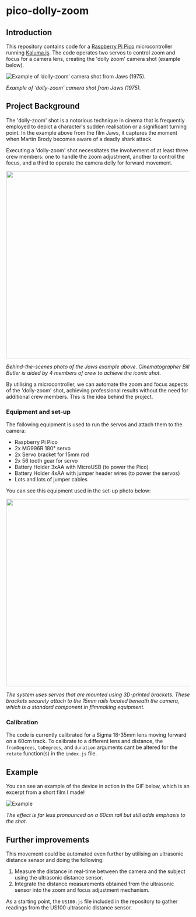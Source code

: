 # pico-dolly-zoom

## Introduction

This repository contains code for a [Raspberry Pi Pico](https://www.raspberrypi.com/products/raspberry-pi-pico/) microcontroller running [Kaluma.js](https://kalumajs.org/). The code operates two servos to control zoom and focus for a camera lens, creating the 'dolly zoom' camera shot (example below).

![Example of ‘dolly-zoom’ camera shot from Jaws (1975).](https://media.tenor.com/aGjB0c7wgOYAAAAC/jaws-dolly.gif)

*Example of ‘dolly-zoom’ camera shot from Jaws (1975).*

## Project Background

The 'dolly-zoom' shot is a notorious technique in cinema that is frequently employed to depict a character's sudden realisation or a significant turning point. In the example above from the film Jaws, it captures the moment when Martin Brody becomes aware of a deadly shark attack.

Executing a 'dolly-zoom' shot necessitates the involvement of at least three crew members: one to handle the zoom adjustment, another to control the focus, and a third to operate the camera dolly for forward movement.

<img src="https://github.com/matthewp5/pico-dolly-zoom/assets/77885910/60b2e79f-d050-476e-8a94-698fbfd8eb83" width="512" />

*Behind-the-scenes photo of the Jaws example above. Cinematographer Bill Butler is aided by 4 members of crew to achieve the iconic shot.*

By utilising a microcontroller, we can automate the zoom and focus aspects of the 'dolly-zoom' shot, achieving professional results without the need for additional crew members. This is the idea behind the project.

### Equipment and set-up

The following equipment is used to run the servos and attach them to the camera:

- Raspberry Pi Pico
- 2x MG996R 180° servo
- 2x Servo bracket for 15mm rod
- 2x 56 tooth gear for servo
- Battery Holder 3xAA with MicroUSB  (to power the Pico)
- Battery Holder 4xAA with jumper header wires (to power the servos)
- Lots and lots of jumper cables

You can see this equipment used in the set-up photo below:

<img src="https://github.com/matthewp5/pico-dolly-zoom/assets/77885910/c61744f0-54d1-4e11-b8d1-52451847762d" width="512" />

*The system uses servos that are mounted using 3D-printed brackets. These brackets securely attach to the 15mm rails located beneath the camera, which is a standard component in filmmaking equipment.*

### Calibration

The code is currently calibrated for a Sigma 18-35mm lens moving forward on a 60cm track. To calibrate to a different lens and distance, the `fromDegrees`, `toDegrees`, and `duration` arguments cant be altered for the `rotate` function(s) in the `index.js` file.

## Example

You can see an example of the device in action in the GIF below, which is an excerpt from a short film I made!

![Example](https://github.com/matthewp5/pico-dolly-zoom/assets/77885910/5686159f-13e5-4965-9c1d-55993189fe72)

*The effect is far less pronounced on a 60cm rail but still adds emphasis to the shot.*

## Further improvements

This movement could be automated even further by utilising an ultrasonic distance sensor and doing the following:

1. Measure the distance in real-time between the camera and the subject using the ultrasonic distance sensor.
2. Integrate the distance measurements obtained from the ultrasonic sensor into the zoom and focus adjustment mechanism.

As a starting point, the `US100.js` file included in the repository to gather readings from the US100 ultrasonic distance sensor.
